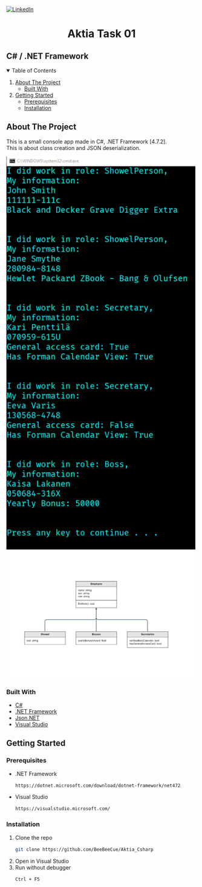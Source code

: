 <!-- PROJECT SHIELDS -->
<!--
*** I'm using markdown "reference style" links for readability.
*** Reference links are enclosed in brackets [ ] instead of parentheses ( ).
*** See the bottom of this document for the declaration of the reference variables
*** for contributors-url, forks-url, etc. This is an optional, concise syntax you may use.
*** https://www.markdownguide.org/basic-syntax/#reference-style-links
-->
[![LinkedIn][linkedin-shield]][linkedin-url]


  <h1 align="center">Aktia Task 01</h1>
  <h2 alight="center">C# / .NET Framework</h2>


<!-- TABLE OF CONTENTS -->
<details open="open">
  <summary>Table of Contents</summary>
  <ol>
    <li>
      <a href="#about-the-project">About The Project</a>
      <ul>
        <li><a href="#built-with">Built With</a></li>
      </ul>
    </li>
    <li>
      <a href="#getting-started">Getting Started</a>
      <ul>
        <li><a href="#prerequisites">Prerequisites</a></li>
        <li><a href="#installation">Installation</a></li>
      </ul>
    </li>
   </ol>
</details>



<!-- ABOUT THE PROJECT -->
## About The Project


This is a small console app made in C#, .NET Framework [4.7.2].
</br>
This is about class creation and JSON deserialization.


<img src="images/screenshot.png" width="500">
<img src="images/diagram.png" width="800">



### Built With

* [C#](https://docs.microsoft.com/en-us/dotnet/csharp/)
* [.NET Framework](https://dotnet.microsoft.com/download/dotnet-framework/net472)
* [Json.NET](https://www.newtonsoft.com/json)
* [Visual Studio](https://visualstudio.microsoft.com/)



<!-- GETTING STARTED -->
## Getting Started


### Prerequisites

* .NET Framework
  ```sh
  https://dotnet.microsoft.com/download/dotnet-framework/net472
  ```
* Visual Studio
  ```sh
  https://visualstudio.microsoft.com/
  ```

  
  
  
  

### Installation

1. Clone the repo
   ```sh
   git clone https://github.com/BeeBeeCue/Aktia_Csharp
   ```
2. Open in Visual Studio
3. Run without debugger
   ```sh
   Ctrl + F5
   ```
 
   








<!-- MARKDOWN LINKS & IMAGES -->
<!-- https://www.markdownguide.org/basic-syntax/#reference-style-links -->
[contributors-shield]: https://img.shields.io/github/contributors/othneildrew/Best-README-Template.svg?style=for-the-badge
[contributors-url]: https://github.com/othneildrew/Best-README-Template/graphs/contributors
[forks-shield]: https://img.shields.io/github/forks/othneildrew/Best-README-Template.svg?style=for-the-badge
[forks-url]: https://github.com/othneildrew/Best-README-Template/network/members
[stars-shield]: https://img.shields.io/github/stars/othneildrew/Best-README-Template.svg?style=for-the-badge
[stars-url]: https://github.com/othneildrew/Best-README-Template/stargazers
[issues-shield]: https://img.shields.io/github/issues/othneildrew/Best-README-Template.svg?style=for-the-badge
[issues-url]: https://github.com/othneildrew/Best-README-Template/issues
[license-shield]: https://img.shields.io/github/license/othneildrew/Best-README-Template.svg?style=for-the-badge
[license-url]: https://github.com/othneildrew/Best-README-Template/blob/master/LICENSE.txt
[linkedin-shield]: https://img.shields.io/badge/-LinkedIn-black.svg?style=for-the-badge&logo=linkedin&colorB=555
[linkedin-url]: https://www.linkedin.com/in/k-knutsen/
[product-screenshot]: images/screenshot.png
[class-screenshot]: images/diagram.png
